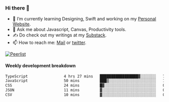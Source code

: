 ### Hi there 👋

- 🌱 I’m currently learning Designing, Swift and working on my [Personal Website](https://vaishak.de/).
- 💬 Ask me about Javascript, Canvas,  Productivity tools. 
- :writing_hand: Do check out my writings at my [Substack](https://kvaishak.substack.com/).
- 📫 How to reach me: [Mail](mailto:vaishak.kaippanchery@gmail.com) or [twitter](https://twitter.com/kvaishark).

[![Peerlist](https://github-readme-badge.peerlist.io/api/vaishak?style=plastic)](https://peerlist.io/vaishak)

#### Weekly development breakdown

<!--START_SECTION:waka-->

```txt
TypeScript                4 hrs 27 mins   █████████████████▓░░░░░░░   71.04 %
JavaScript                50 mins         ███▒░░░░░░░░░░░░░░░░░░░░░   13.37 %
CSS                       24 mins         █▓░░░░░░░░░░░░░░░░░░░░░░░   06.57 %
JSON                      11 mins         ▓░░░░░░░░░░░░░░░░░░░░░░░░   02.98 %
CSV                       10 mins         ▓░░░░░░░░░░░░░░░░░░░░░░░░   02.84 %
```

<!--END_SECTION:waka-->
